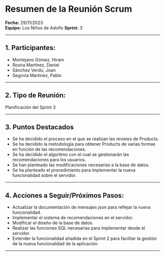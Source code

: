 # Resumen de la Reunión Scrum
**Fecha:**      29/11/2023  
**Equipo:**     Los Niños de Adolfo 
**Sprint:**     3  

---

## 1. Participantes:
- Montejano Gómez, Hiram
- Rovira Martínez, Daniel
- Sánchez Verdú, Joan
- Segovia Martínez, Pablo

---

## 2. Tipo de Reunión:
Planificación del Sprint 3

---

## 3. Puntos Destacados

- Se ha decidido el proceso en el que se realizan las reviews de Products.
- Se ha decidido la metodología para obtener Products de varias formas en función de las recomendaciones.
- Se ha decidido el algoritmo con el cual se gestionarán las recomendaciones para los usuarios.
- Se han planteado las modificaciones necesarias a la base de datos.
- Se ha planteado el procedimiento para implementar la nueva funcionalidad sobre el servidor.

---

## 4. Acciones a Seguir/Próximos Pasos:

- Actualizar la documentación de mensajes json para reflejar la nueva funcionalidad.
- Implementar el sistema de recomendaciones en el servidor.
- Modificar el diseño de la base de datos.
- Realizar las funciones SQL necesarias para implementar desde el servidor.
- Extender la funcionalidad añadida en el Sprint 2 para facilitar la gestión de la nueva funcionalidad de la aplicación.

---